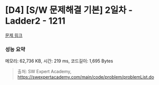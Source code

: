 # [D4] [S/W 문제해결 기본] 2일차 - Ladder2 - 1211 

[문제 링크](https://swexpertacademy.com/main/code/problem/problemDetail.do?contestProbId=AV14BgD6AEECFAYh) 

### 성능 요약

메모리: 62,736 KB, 시간: 219 ms, 코드길이: 1,695 Bytes



> 출처: SW Expert Academy, https://swexpertacademy.com/main/code/problem/problemList.do